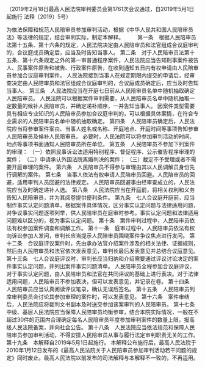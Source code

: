 （2019年2月18日最高人民法院审判委员会第1761次会议通过，自2019年5月1日起施行 法释〔2019〕5号）

为依法保障和规范人民陪审员参加审判活动，根据《中华人民共和国人民陪审员法》等法律的规定，结合审判实际，制定本解释。
　　
第一条　根据人民陪审员法第十五条、第十六条的规定，人民法院决定由人民陪审员和法官组成合议庭审判的，合议庭成员确定后，应当及时告知当事人。
第二条　对于人民陪审员法第十五条、第十六条规定之外的第一审普通程序案件，人民法院应当告知刑事案件被告人、民事案件原告和被告、行政案件原告，在收到通知五日内有权申请由人民陪审员参加合议庭审判案件。
人民法院接到当事人在规定期限内提交的申请后，经审查决定由人民陪审员和法官组成合议庭审判的，合议庭成员确定后，应当及时告知当事人。
第三条　人民法院应当在开庭七日前从人民陪审员名单中随机抽取确定人民陪审员。
人民法院可以根据案件审判需要，从人民陪审员名单中随机抽取一定数量的候补人民陪审员，并确定递补顺序，一并告知当事人。
因案件类型需要具有相应专业知识的人民陪审员参加合议庭审判的，可以根据具体案情，在符合专业需求的人民陪审员名单中随机抽取确定。
第四条　人民陪审员确定后，人民法院应当将参审案件案由、当事人姓名或名称、开庭地点、开庭时间等事项告知参审人民陪审员及候补人民陪审员。
必要时，人民法院可以将参加审判活动的时间、地点等事项书面通知人民陪审员所在单位。
第五条　人民陪审员不参加下列案件的审理：
（一）依照民事诉讼法适用特别程序、督促程序、公示催告程序审理的案件；
（二）申请承认外国法院离婚判决的案件；
（三）裁定不予受理或者不需要开庭审理的案件。
第六条　人民陪审员不得参与审理由其以人民调解员身份先行调解的案件。
第七条　当事人依法有权申请人民陪审员回避。人民陪审员的回避，适用审判人员回避的法律规定。
人民陪审员回避事由经审查成立的，人民法院应当及时确定递补人选。
第八条　人民法院应当在开庭前，将相关权利和义务告知人民陪审员，并为其阅卷提供便利条件。
第九条　七人合议庭开庭前，应当制作事实认定问题清单，根据案件具体情况，区分事实认定问题与法律适用问题，对争议事实问题逐项列举，供人民陪审员在庭审时参考。事实认定问题和法律适用问题难以区分的，视为事实认定问题。
第十条　案件审判过程中，人民陪审员依法有权参加案件调查和调解工作。
第十一条　庭审过程中，人民陪审员依法有权向诉讼参加人发问，审判长应当提示人民陪审员围绕案件争议焦点进行发问。
第十二条　合议庭评议案件时，先由承办法官介绍案件涉及的相关法律、证据规则，然后由人民陪审员和法官依次发表意见，审判长最后发表意见并总结合议庭意见。
第十三条　七人合议庭评议时，审判长应当归纳和介绍需要通过评议讨论决定的案件事实认定问题，并列出案件事实问题清单。
人民陪审员全程参加合议庭评议，对于事实认定问题，由人民陪审员和法官在共同评议的基础上进行表决。对于法律适用问题，人民陪审员不参加表决，但可以发表意见，并记录在卷。
第十四条　人民陪审员应当认真阅读评议笔录，确认无误后签名。
第十五条　人民陪审员列席审判委员会讨论其参加审理的案件时，可以发表意见。
第十六条　案件审结后，人民法院应将裁判文书副本及时送交参加该案审判的人民陪审员。
第十七条　中级、基层人民法院应当保障人民陪审员均衡参审，结合本院实际情况，一般在不超过30件的范围内合理确定每名人民陪审员年度参加审判案件的数量上限，报高级人民法院备案，并向社会公告。
第十八条　人民法院应当依法规范和保障人民陪审员参加审判活动，不得安排人民陪审员从事与履行法定审判职责无关的工作。
第十九条　本解释自2019年5月1日起施行。
本解释公布施行后，最高人民法院于2010年1月12日发布的《最高人民法院关于人民陪审员参加审判活动若干问题的规定》同时废止。最高人民法院以前发布的司法解释与本解释不一致的，不再适用。
